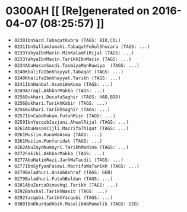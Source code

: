 # 0300AH [[ [Re]generated on 2016-04-07 (08:25:57) ]]

* `0230IbnSacd.TabaqatKubra (TAGS: BIO,COL)`
* `0231IbnSallamJumahi.TabaqatFuhulShucara (TAGS: ...)`
* `0233YahyaIbnMacin.MinKalamFiRijal (TAGS: ...)`
* `0233YahyaIbnMacin.TarikhIbnMacin (TAGS: ...)`
* `0234AbuHasanSacdi.TasmiyaManRuwiya  (TAGS: ...)`
* `0240KhalifaIbnKhayyat.Tabaqat (TAGS: ...)`
* `0240KhalifaIbnKhayyat.Tarikh (TAGS: ...)`
* `0241IbnHanbal.AsamiWaKuna (TAGS: ...)`
* `0249Azraqi.AkhbarMakka (TAGS: ...)`
* `0256Bukhari.DucafaSaghir (TAGS: HAD,BIO)`
* `0256Bukhari.TarikhKabir (TAGS: ...)`
* `0256Bukhari.TarikhSaghir (TAGS: ...)`
* `0257IbnCabdHakam.FutuhMisr (TAGS: ...)`
* `0259IbnYacqubJuzjani.AhwalRijal (TAGS: ...)`
* `0261AbuHasanCijli.MacrifaThiqat (TAGS: ...)`
* `0261Muslim.KunaWaAsma (TAGS: ...)`
* `0261Muslim.Munfaridat (TAGS: ...)`
* `0262AbuZaydNumayri.TarikhMadina (TAGS: ...)`
* `0272Fakihi.AkhbarMakka (TAGS: ...)`
* `0277AbuHatimRazi.JarhWaTacdil (TAGS: ...)`
* `0277IbnSyfyanFasawi.MacrifaWaTarikh (TAGS: ...)`
* `0279Baladhuri.AnsabAshraf (TAGS: GEN)`
* `0279Baladhuri.FutuhBuldan (TAGS: ...)`
* `0281AbuZurcaDimashqi.Tarikh (TAGS: ...)`
* `0292Bahshal.TarikhWasit (TAGS: ...)`
* `0292Yacqubi.TarikhYacqubi (TAGS: ...)`
* `0300IbnKhurdadhbih.MasalikWaMamalik (TAGS: GEO)`
